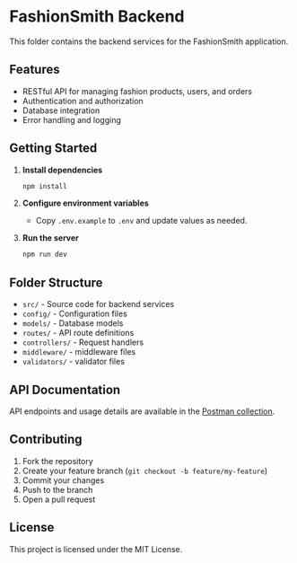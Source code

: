 # FashionSmith Backend

This folder contains the backend services for the FashionSmith application.

## Features

- RESTful API for managing fashion products, users, and orders
- Authentication and authorization
- Database integration
- Error handling and logging

## Getting Started

1. **Install dependencies**
   ```bash
   npm install
   ```
2. **Configure environment variables**

   - Copy `.env.example` to `.env` and update values as needed.

3. **Run the server**
   ```bash
   npm run dev
   ```

## Folder Structure

- `src/` - Source code for backend services
- `config/` - Configuration files
- `models/` - Database models
- `routes/` - API route definitions
- `controllers/` - Request handlers
- `middleware/` - middleware files
- `validators/` - validator files

## API Documentation

API endpoints and usage details are available in the [Postman collection](./postman_collection.json).

## Contributing

1. Fork the repository
2. Create your feature branch (`git checkout -b feature/my-feature`)
3. Commit your changes
4. Push to the branch
5. Open a pull request

## License

This project is licensed under the MIT License.
